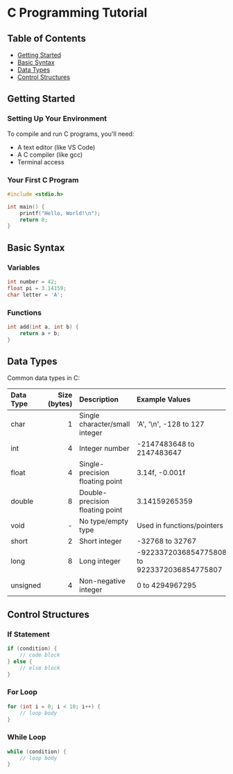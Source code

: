 # C Programming Tutorial

## Table of Contents

- [Getting Started](#getting-started)
- [Basic Syntax](#basic-syntax)
- [Data Types](#data-types)
- [Control Structures](#control-structures)

## Getting Started

### Setting Up Your Environment

To compile and run C programs, you'll need:

- A text editor (like VS Code)
- A C compiler (like gcc)
- Terminal access

### Your First C Program

```c
#include <stdio.h>

int main() {
    printf("Hello, World!\n");
    return 0;
}
```

## Basic Syntax

### Variables

```c
int number = 42;
float pi = 3.14159;
char letter = 'A';
```

### Functions

```c
int add(int a, int b) {
    return a + b;
}
```

## Data Types

Common data types in C:

| Data Type | Size (bytes)| Description                       | Example Values                              |
|:----------|------------:|:----------------------------------|:--------------------------------------------|
| char      |           1 | Single character/small integer    | 'A', '\n', -128 to 127                      |
| int       |           4 | Integer number                    | -2147483648 to 2147483647                   |
| float     |           4 | Single-precision floating point   | 3.14f, -0.001f                              |
| double    |           8 | Double-precision floating point   | 3.14159265359                               |
| void      |           - | No type/empty type                | Used in functions/pointers                  |
| short     |           2 | Short integer                     | -32768 to 32767                             |
| long      |           8 | Long integer                      | -9223372036854775808 to 9223372036854775807 |
| unsigned  |           4 | Non-negative integer              | 0 to 4294967295                             |

## Control Structures

### If Statement

```c
if (condition) {
    // code block
} else {
    // else block
}
```

### For Loop

```c
for (int i = 0; i < 10; i++) {
    // loop body
}
```

### While Loop

```c
while (condition) {
    // loop body
}
```
